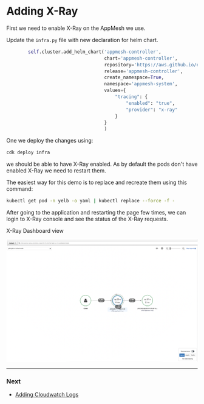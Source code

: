# Adding X-Ray

First we need to enable X-Ray on the AppMesh we use.

Update the `infra.py` file with new declaration for helm chart.

```python
        self.cluster.add_helm_chart('appmesh-controller',
                                    chart='appmesh-controller',
                                    repository='https://aws.github.io/eks-charts',
                                    release='appmesh-controller',
                                    create_namespace=True,
                                    namespace='appmesh-system',
                                    values={
                                        "tracing": {
                                            "enabled": "true",
                                            "provider": "x-ray"
                                        }
                                    }
                                    )
```

One we deploy the changes using:

```bash
cdk deploy infra
```

we should be able to have X-Ray enabled. As by default the pods don't have enabled X-Ray we need to restart them.

The easiest way for this demo is to replace and recreate them using this command:

```bash
kubectl get pod -n yelb -o yaml | kubectl replace --force -f -
```

After going to the application and restarting the page few times, we can login to X-Ray console and see the status of the X-Ray requests.

X-Ray Dashboard view

![X-Ray](../files/X-Ray-dashboard.png)

---

### Next

- [Adding Cloudwatch Logs](./Adding%20Cloudwatch%20Logs.MD)
